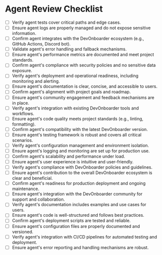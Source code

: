 # Agent Review Checklist

- [ ] Verify agent tests cover critical paths and edge cases.
- [ ] Ensure agent logs are properly managed and do not expose sensitive information.
- [ ] Confirm agent integrates with the DevOnboarder ecosystem (e.g., GitHub Actions, Discord bot).
- [ ] Validate agent's error handling and fallback mechanisms.
- [ ] Ensure agent's performance metrics are documented and meet project standards.
- [ ] Confirm agent's compliance with security policies and no sensitive data exposure.
- [ ] Verify agent's deployment and operational readiness, including monitoring and alerting.
- [ ] Ensure agent's documentation is clear, concise, and accessible to users.
- [ ] Confirm agent's alignment with project goals and roadmap.
- [ ] Ensure agent's community engagement and feedback mechanisms are in place.
- [ ] Verify agent's integration with existing DevOnboarder tools and workflows.
- [ ] Ensure agent's code quality meets project standards (e.g., linting, formatting).
- [ ] Confirm agent's compatibility with the latest DevOnboarder version.
- [ ] Ensure agent's testing framework is robust and covers all critical scenarios.
- [ ] Verify agent's configuration management and environment isolation.
- [ ] Ensure agent's logging and monitoring are set up for production use.
- [ ] Confirm agent's scalability and performance under load.
- [ ] Ensure agent's user experience is intuitive and user-friendly.
- [ ] Verify agent's compliance with DevOnboarder policies and guidelines.
- [ ] Ensure agent's contribution to the overall DevOnboarder ecosystem is clear and beneficial.
- [ ] Confirm agent's readiness for production deployment and ongoing maintenance.
- [ ] Ensure agent's integration with the DevOnboarder community for support and collaboration.
- [ ] Verify agent's documentation includes examples and use cases for users.
- [ ] Ensure agent's code is well-structured and follows best practices.
- [ ] Confirm agent's deployment scripts are tested and reliable.
- [ ] Ensure agent's configuration files are properly documented and versioned.
- [ ] Verify agent's integration with CI/CD pipelines for automated testing and deployment.
- [ ] Ensure agent's error reporting and handling mechanisms are robust.
